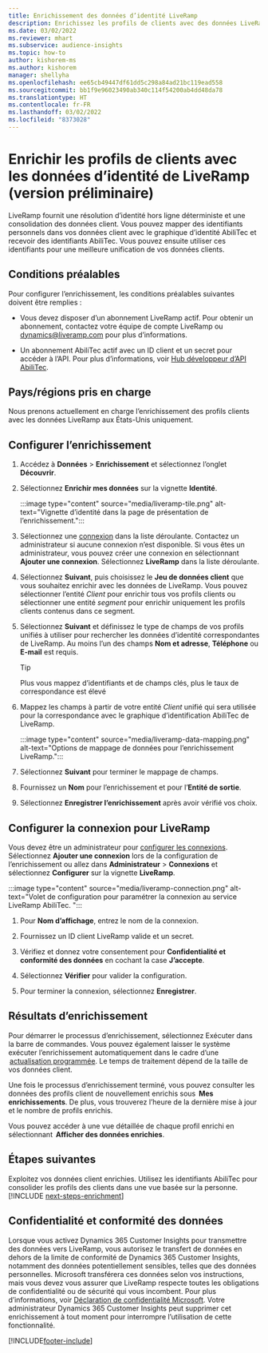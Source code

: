 ```yaml
---
title: Enrichissement des données d’identité LiveRamp
description: Enrichissez les profils de clients avec des données LiveRamp.
ms.date: 03/02/2022
ms.reviewer: mhart
ms.subservice: audience-insights
ms.topic: how-to
author: kishorem-ms
ms.author: kishorem
manager: shellyha
ms.openlocfilehash: ee65cb49447df61dd5c298a84ad21bc119ead558
ms.sourcegitcommit: bb1f9e96023490ab340c114f54200ab4dd48da78
ms.translationtype: HT
ms.contentlocale: fr-FR
ms.lasthandoff: 03/02/2022
ms.locfileid: "8373028"
---
```

# <a name="enrich-customer-profiles-with-identity-data-from-liveramp-preview"></a>Enrichir les profils de clients avec les données d’identité de LiveRamp (version préliminaire) 

LiveRamp fournit une résolution d’identité hors ligne déterministe et une consolidation des données client. Vous pouvez mapper des identifiants personnels dans vos données client avec le graphique d’identité AbiliTec et recevoir des identifiants AbiliTec. Vous pouvez ensuite utiliser ces identifiants pour une meilleure unification de vos données clients. 

## <a name="prerequisites"></a>Conditions préalables 

Pour configurer l’enrichissement, les conditions préalables suivantes doivent être remplies : 

- Vous devez disposer d’un abonnement LiveRamp actif. Pour obtenir un abonnement, contactez votre équipe de compte LiveRamp ou [dynamics@liveramp.com](mailto:dynamics@liveramp.com) pour plus d’informations.   

- Un abonnement AbiliTec actif avec un ID client et un secret pour accéder à l’API. Pour plus d’informations, voir [Hub développeur d’API AbiliTec](https://developers.liveramp.com/abilitec-api/). 

## <a name="supported-countriesregions"></a>Pays/régions pris en charge 

Nous prenons actuellement en charge l’enrichissement des profils clients avec les données LiveRamp aux États-Unis uniquement. 

## <a name="configure-the-enrichment"></a>Configurer l’enrichissement 

1. Accédez à **Données** > **Enrichissement** et sélectionnez l’onglet **Découvrir**. 

1. Sélectionnez **Enrichir mes données** sur la vignette **Identité**. 

   :::image type="content" source="media/liveramp-tile.png" alt-text="Vignette d’identité dans la page de présentation de l’enrichissement.":::

1. Sélectionnez une [connexion](connections.md) dans la liste déroulante. Contactez un administrateur si aucune connexion n’est disponible. Si vous êtes un administrateur, vous pouvez créer une connexion en sélectionnant **Ajouter une connexion**. Sélectionnez **LiveRamp** dans la liste déroulante. 

1. Sélectionnez **Suivant**, puis choisissez le **Jeu de données client** que vous souhaitez enrichir avec les données de LiveRamp. Vous pouvez sélectionner l’entité *Client* pour enrichir tous vos profils clients ou sélectionner une entité *segment* pour enrichir uniquement les profils clients contenus dans ce segment. 

1. Sélectionnez **Suivant** et définissez le type de champs de vos profils unifiés à utiliser pour rechercher les données d’identité correspondantes de LiveRamp. Au moins l’un des champs **Nom et adresse**, **Téléphone** ou **E-mail** est requis. 

   > [!TIP]
   > Plus vous mappez d’identifiants et de champs clés, plus le taux de correspondance est élevé 

1. Mappez les champs à partir de votre entité *Client* unifié qui sera utilisée pour la correspondance avec le graphique d’identification AbiliTec de LiveRamp. 

   :::image type="content" source="media/liveramp-data-mapping.png" alt-text="Options de mappage de données pour l’enrichissement LiveRamp.":::

1. Sélectionnez **Suivant** pour terminer le mappage de champs. 

1. Fournissez un **Nom** pour l’enrichissement et pour l’**Entité de sortie**. 

1. Sélectionnez **Enregistrer l’enrichissement** après avoir vérifié vos choix. 

## <a name="configure-the-connection-for-liveramp"></a>Configurer la connexion pour LiveRamp 

Vous devez être un administrateur pour [configurer les connexions](connections.md). Sélectionnez **Ajouter une connexion** lors de la configuration de l’enrichissement ou allez dans **Administrateur** > **Connexions** et sélectionnez **Configurer** sur la vignette **LiveRamp**. 

:::image type="content" source="media/liveramp-connection.png" alt-text="Volet de configuration pour paramétrer la connexion au service LiveRamp AbiliTec. ":::

1. Pour **Nom d’affichage**, entrez le nom de la connexion. 

1. Fournissez un ID client LiveRamp valide et un secret. 

1. Vérifiez et donnez votre consentement pour **Confidentialité et conformité des données** en cochant la case **J’accepte**. 

1. Sélectionnez **Vérifier** pour valider la configuration. 

1. Pour terminer la connexion, sélectionnez **Enregistrer**. 

## <a name="enrichment-results"></a>Résultats d’enrichissement 

Pour démarrer le processus d’enrichissement, sélectionnez Exécuter dans la barre de commandes. Vous pouvez également laisser le système exécuter l’enrichissement automatiquement dans le cadre d’une  [actualisation programmée](system.md#schedule-tab). Le temps de traitement dépend de la taille de vos données client. 

Une fois le processus d’enrichissement terminé, vous pouvez consulter les données des profils client de nouvellement enrichis sous  **Mes enrichissements**. De plus, vous trouverez l’heure de la dernière mise à jour et le nombre de profils enrichis. 

Vous pouvez accéder à une vue détaillée de chaque profil enrichi en sélectionnant  **Afficher des données enrichies**. 

## <a name="next-steps"></a>Étapes suivantes

Exploitez vos données client enrichies. Utilisez les identifiants AbiliTec pour consolider les profils des clients dans une vue basée sur la personne. 
[!INCLUDE [next-steps-enrichment](../includes/next-steps-enrichment.md)]

## <a name="data-privacy-and-compliance"></a>Confidentialité et conformité des données 

Lorsque vous activez Dynamics 365 Customer Insights pour transmettre des données vers LiveRamp, vous autorisez le transfert de données en dehors de la limite de conformité de Dynamics 365 Customer Insights, notamment des données potentiellement sensibles, telles que des données personnelles. Microsoft transférera ces données selon vos instructions, mais vous devez vous assurer que LiveRamp respecte toutes les obligations de confidentialité ou de sécurité qui vous incombent. Pour plus d’informations, voir [Déclaration de confidentialité Microsoft](https://go.microsoft.com/fwlink/?linkid=396732). Votre administrateur Dynamics 365 Customer Insights peut supprimer cet enrichissement à tout moment pour interrompre l’utilisation de cette fonctionnalité. 


[!INCLUDE[footer-include](../includes/footer-banner.md)]
